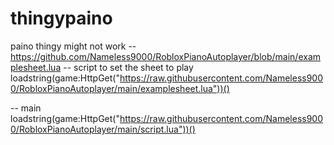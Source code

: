 # thingypaino
paino thingy might not work
-- https://github.com/Nameless9000/RobloxPianoAutoplayer/blob/main/examplesheet.lua
-- script to set the sheet to play
loadstring(game:HttpGet("https://raw.githubusercontent.com/Nameless9000/RobloxPianoAutoplayer/main/examplesheet.lua"))()

-- main
loadstring(game:HttpGet("https://raw.githubusercontent.com/Nameless9000/RobloxPianoAutoplayer/main/script.lua"))()
